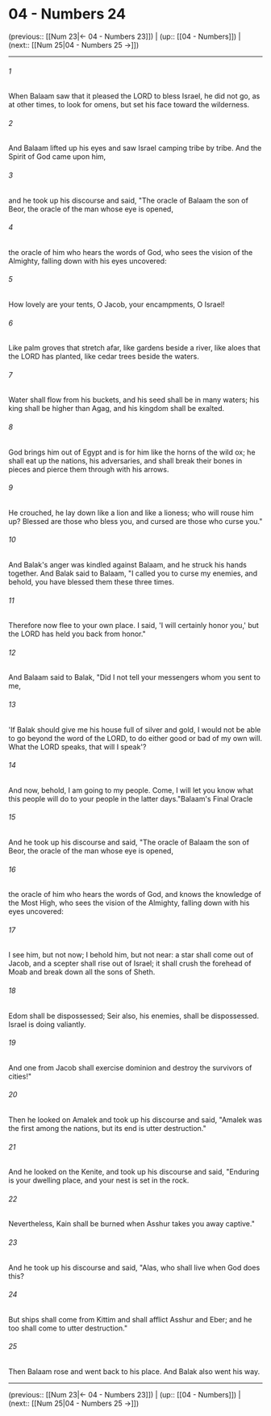 # 04 - Numbers 24

(previous:: [[Num 23|← 04 - Numbers 23]]) | (up:: [[04 - Numbers]]) | (next:: [[Num 25|04 - Numbers 25 →]])

***


###### 1 
When Balaam saw that it pleased the LORD to bless Israel, he did not go, as at other times, to look for omens, but set his face toward the wilderness. 

###### 2 
And Balaam lifted up his eyes and saw Israel camping tribe by tribe. And the Spirit of God came upon him, 

###### 3 
and he took up his discourse and said, "The oracle of Balaam the son of Beor, the oracle of the man whose eye is opened, 

###### 4 
the oracle of him who hears the words of God, who sees the vision of the Almighty, falling down with his eyes uncovered: 

###### 5 
How lovely are your tents, O Jacob, your encampments, O Israel! 

###### 6 
Like palm groves that stretch afar, like gardens beside a river, like aloes that the LORD has planted, like cedar trees beside the waters. 

###### 7 
Water shall flow from his buckets, and his seed shall be in many waters; his king shall be higher than Agag, and his kingdom shall be exalted. 

###### 8 
God brings him out of Egypt and is for him like the horns of the wild ox; he shall eat up the nations, his adversaries, and shall break their bones in pieces and pierce them through with his arrows. 

###### 9 
He crouched, he lay down like a lion and like a lioness; who will rouse him up? Blessed are those who bless you, and cursed are those who curse you." 

###### 10 
And Balak's anger was kindled against Balaam, and he struck his hands together. And Balak said to Balaam, "I called you to curse my enemies, and behold, you have blessed them these three times. 

###### 11 
Therefore now flee to your own place. I said, 'I will certainly honor you,' but the LORD has held you back from honor." 

###### 12 
And Balaam said to Balak, "Did I not tell your messengers whom you sent to me, 

###### 13 
'If Balak should give me his house full of silver and gold, I would not be able to go beyond the word of the LORD, to do either good or bad of my own will. What the LORD speaks, that will I speak'? 

###### 14 
And now, behold, I am going to my people. Come, I will let you know what this people will do to your people in the latter days."Balaam's Final Oracle 

###### 15 
And he took up his discourse and said, "The oracle of Balaam the son of Beor, the oracle of the man whose eye is opened, 

###### 16 
the oracle of him who hears the words of God, and knows the knowledge of the Most High, who sees the vision of the Almighty, falling down with his eyes uncovered: 

###### 17 
I see him, but not now; I behold him, but not near: a star shall come out of Jacob, and a scepter shall rise out of Israel; it shall crush the forehead of Moab and break down all the sons of Sheth. 

###### 18 
Edom shall be dispossessed; Seir also, his enemies, shall be dispossessed. Israel is doing valiantly. 

###### 19 
And one from Jacob shall exercise dominion and destroy the survivors of cities!" 

###### 20 
Then he looked on Amalek and took up his discourse and said, "Amalek was the first among the nations, but its end is utter destruction." 

###### 21 
And he looked on the Kenite, and took up his discourse and said, "Enduring is your dwelling place, and your nest is set in the rock. 

###### 22 
Nevertheless, Kain shall be burned when Asshur takes you away captive." 

###### 23 
And he took up his discourse and said, "Alas, who shall live when God does this? 

###### 24 
But ships shall come from Kittim and shall afflict Asshur and Eber; and he too shall come to utter destruction." 

###### 25 
Then Balaam rose and went back to his place. And Balak also went his way.

***

(previous:: [[Num 23|← 04 - Numbers 23]]) | (up:: [[04 - Numbers]]) | (next:: [[Num 25|04 - Numbers 25 →]])

